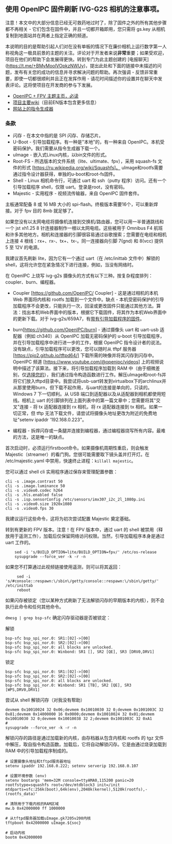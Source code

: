## 使用 OpenIPC 固件刷新 IVG-G2S 相机的注意事项。

注意！本文中的大部分信息已经无可救药地过时了，除了固件之外的所有其他步骤都不再相关 - 它们包含在固件中，并且一切都开箱即用，您只需将 gs.key 从相机复制到地面站并在两者上指定正确的频道。


本说明的目的是帮助引起人们对在没有单板的情况下在廉价相机上运行数字第一人称视角这一极具前景的主题的关注。评论对于开发者来说**非常**重要；如果受欢迎，项目在他们的帮助下会发展得更快。转到专门为此主题创建的 [电报聊天] (https://t.me/+BMyMoolVOpkzNWUy)，提出此处和下面的链接中未描述的问题，发布有关您的成功的信息并寻求解决问题的帮助。再次强调 - 反馈非常重要，即使一切都很顺利并且正在发挥作用 - 请花时间描述你的设置并在聊天中发表评论。这将使项目在开发商的参与下发展。

* [OpenIPC + FPV 主题主页，必读](https://github.com/OpenIPC/wiki/blob/master/ru/fpv.md)
* [项目主要wiki](https://github.com/OpenIPC/wiki)（目前EN版本包含更多信息）
* [网站上的指令生成器](https://openipc.org/supported-hardware/featured)


### 条款

* 闪存 - 在本文中指的是 SPI 闪存、存储芯片。
* U-Boot - 引导加载程序。有一种是"本地"的，有一种来自 OpenIPC。本机受密码保护。我们需要从指令生成器下载一个。
* uImage - 嵌入式Linux内核，以bin文件的形式。
* Root-FS - 所选版本的文件系统（lite、ultimate、fpv），采用 squash-fs 文件的形式 [https://ru.wikipedia.org/wiki/Squashfs]。 uImage和rootfs需要通过指令设计器获得，单独的u-boot和root-fs固件。
* Shell - Linux 相机命令行，可通过 uart 和 ssh（putty 程序）访问。还有一个引导加载程序 shell，仅限 uart。登录是root，没有密码。
* Majestic - 实用程序 - 视频流传输器，来自 OpenIPC 固件套件。

主板通常配备 8 或 16 MB 大小的 spi-flash。终极版本需要16个，可以重新焊接。对于 fpv 目的 8mb 就足够了。

如果您没有以太网电缆将摄像机连接到交换机/路由器，您可以用一半普通跳线和一个 jst xh1.25 8 针连接器制作一根以太网电缆。这些被用于 Omnibus F4 航班和许多其他地方。相机和连接器的引脚很容易通过谷歌搜索；您需要在电缆和相机上连接 4 根线：rx+、rx-、tx+、tx-。同一连接器向引脚 7(gnd) 和 8(vcc) 提供 5 至 12V 的电源。

我建议首先刷新 lite，因为它有一个通过 uart（在 /etc/inittab 文件中）解锁的 shell，这将允许您在紧急情况下进行连接，例如，当没有网络时。

在 OpenIPC 上烧写 ivg-g2s 摄像头的方式有以下三种。按复杂程度排列：coupler、burn、编程器。

- Coupler [https://github.com/OpenIPC/ Coupler] - 这是通过相机的本机 Web 界面将内核和 rootfs 加载到一个文件中。缺点 - 本机受密码保护的引导加载程序不会更改，只能执行一次，回滚或更改固件只能通过其他方法。算法：找出本机Web界面中的版本，根据它下载固件，将其作为本机Web界面中的更新下载。对于 ivg-g2s/659A7，有[带有引导加载程序的固件](gk7205v200/659A7_OpenIPC_FPV.bin)。

- burn[https://github.com/OpenIPC/burn] - 通过摄像头 uart 和 uart-usb 适配器（例如 ch340）从 OpenIPC 加载无密码保护的 u-boot 引导加载程序，并在引导加载程序中进行进一步的工作，根据 OpenIPC 指令设计者的说法。没有缺点，引导加载程序可以更改，您可以随时从 tftpf 服务器 [https://pjo2.github.io/tftpd64/] 下载所需的映像并将其闪存到闪存中。 OpenIPC 频道 [https://www.youtube.com/@openipc/videos] 上的视频说明中描述了该算法。接下来，将引导加载程序加载到 RAM 中（由于细微差别，仅[选择您的](gk7205v200_u-boot-7502v200-for-telemetry.md)），我们通过指令构造函数进行工作。解压uImage和root-fs并将它们放入tftpd目录中。我尝试将usb-uart转发到virtualbox下的archlinux并从那里使用burn，但下载不起作用，与uart的连接是单向的，只读的。 Windows 7 下一切顺利。从 USB 端口到适配器以及从适配器到相机都使用短线。相机上 uart 的引脚排列在上面列表中的第一篇文章中；您需要将其"交叉"连接 - 将 tx 适配器连接到 rx 相机，将 rx 适配器连接到 tx 相机。如果一切正常，但 tftp 无法下载文件，请尝试将摄像头地址更改为附近的免费地址"setenv ipaddr '192.168.0.223"。

- 编程器 - 拆焊闪存或一条腿并连接到编程器，通过编程器烧写所有内容。最难的方法，这是唯一的缺点。

首次启动时，必须运行firstboot命令。如果摄像机周期性重启，则会触发 Majestic（streamer）的看门狗。您很可能需要取下镜头盖并打开灯。在 /etc/majestic.yaml 中禁用，快速终止进程：`killall majestic`。

您可以通过 shell cli 实用程序通过保存来管理配置参数：
```
cli -s .image.contrast 50
cli -s .image.luminance 50
cli -s .video0.codec h264
cli -s .hls.enabled false
cli -s .isp.sensorConfig /etc/sensors/imx307_i2c_2l_1080p.ini
cli -s .video0.size 1920x1080
cli -s .video0.fps 30
```
我建议运行这些命令，这将为初次尝试配置 Majestic 奠定基础。

转到有更新的 FPV 版本。注意！在 FPV 版本中，通过 uart 的 shell 被禁用（释放用于遥测工作），加载后仅保留网络访问权限。当然，引导加载程序本身是通过 uart 工作的。
```
    sed -i 's/BUILD_OPTION=lite/BUILD_OPTION=fpv/' /etc/os-release
    sysupgrade --force_ver -k -r -n
```
如果您不打算通过此视频链接使用遥测，则可以将其返回：
```
     sed -i 's/#console::respawn:\/sbin\/getty/console::respawn:\/sbin\/getty/' /etc/inittab
     reboot
```
如果闪存被锁定（您以某种方式刷新了无法解锁闪存的早期版本的内核），则不会执行此命令和任何其他命令。

 `dmesg | grep bsp-sfc` 确定闪存驱动器是否被锁定：

解锁
```
bsp-sfc bsp_spi_nor.0: SR1:[02]->[00]
bsp-sfc bsp_spi_nor.0: SR2:[02]->[00]
bsp-sfc bsp_spi_nor.0: all blocks are unlocked.
bsp-sfc bsp_spi_nor.0: Winbond: SR1 [], SR2 [QE], SR3 [DRV0,DRV1]
```

锁定
```
bsp-sfc bsp_spi_nor.0: SR1:[02]->[00]
bsp-sfc bsp_spi_nor.0: SR2:[02]->[00]
bsp-sfc bsp_spi_nor.0: all blocks are unlocked.
bsp-sfc bsp_spi_nor.0: Winbond: SR1 [TB], SR2 [QE], SR3 [WPS,DRV0,DRV1]
```

尝试从 shell 解锁闪存（对我没有帮助） 
```
devmem 0x10010024 32 0x06;devmem 0x10010030 32 0;devmem 0x1001003C 32 0x81;devmem 0x14000000 16 0x0000;devmem 0x10010024 32 0x01;devmem 0x10010030 32 0;devmem 0x10010038 32 2;devmem 0x1001003C 32 0xA1
#
sysupgrade --force_ver -k -r -n
```

解锁闪存的路径是通过加载新的内核，由存档器从包含内核和 rootfs 的 tgz 文件中解压，取自指令构造函数。加载后，它将自动解锁闪存。它是由通过烧录加载到 RAM 中的引导加载程序制成的。

```
# 设置摄像头地址和tftpd服务器地址
setenv ipaddr 192.168.0.222; setenv serverip 192.168.0.107

# 设置环境参数 (env)
setenv bootargs 'mem=32M console=ttyAMA0,115200 panic=20 rootfstype=squashfs root=/dev/mtdblock3 init=/init mtdparts=sfc:256k(boot),64k(env),2048k(kernel),5120k(rootfs),-(rootfs_data)'

# 清除用于下载内核的RAM区域
mw.b 0x42000000 ff 1000000

# 从tftpd服务器加载uImage.gk7205v200内核
tftpboot 0x42000000 uImage.${soc}

# 启动内核
bootm 0x42000000
```
